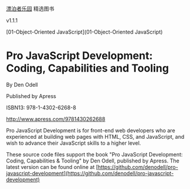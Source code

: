 [漂泊者乐园](http://www.beautifullover.org) 精选图书

v1.1.1

[01-Object-Oriented JavaScript](01-Object-Oriented JavaScript)



Pro JavaScript Development: Coding, Capabilities and Tooling
============================================================
By Den Odell

Published by Apress

ISBN13: 978-1-4302-6268-8

http://www.apress.com/9781430262688

Pro JavaScript Development is for front-end web developers who are experienced at building web pages with HTML, CSS, and JavaScript, and wish to advance their JavaScript skills to a higher level.

These source code files support the book "Pro JavaScript Development: Coding, Capabilities & Tooling" by Den Odell, published by Apress. The latest version can be found online at [https://github.com/denodell/pro-javascript-development](https://github.com/denodell/pro-javascript-development)

